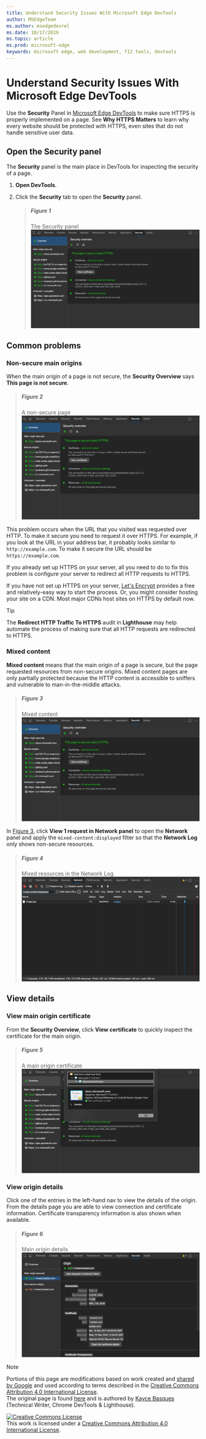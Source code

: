 ```yaml
---
title: Understand Security Issues With Microsoft Edge DevTools
author: MSEdgeTeam
ms.author: msedgedevrel
ms.date: 10/17/2019
ms.topic: article
ms.prod: microsoft-edge
keywords: microsoft edge, web development, f12 tools, devtools
---
```

<!-- Copyright Kayce Basques 

   Licensed under the Apache License, Version 2.0 (the "License");
   you may not use this file except in compliance with the License.
   You may obtain a copy of the License at

       http://www.apache.org/licenses/LICENSE-2.0

   Unless required by applicable law or agreed to in writing, software
   distributed under the License is distributed on an "AS IS" BASIS,
   WITHOUT WARRANTIES OR CONDITIONS OF ANY KIND, either express or implied.
   See the License for the specific language governing permissions and
   limitations under the License.  -->  





# Understand Security Issues With Microsoft Edge DevTools   

  

Use the **Security** Panel in [Microsoft Edge DevTools][MicrosoftEdgeDevTools] to make sure HTTPS is properly implemented on a page.  See **Why HTTPS Matters** to learn why every website should be protected with HTTPS, even sites that do not handle sensitive user data.  

## Open the Security panel   

The **Security** panel is the main place in DevTools for inspecting the security of a page.  

1.  **Open DevTools**.  

    <!--todo: add open section when available -->  

1.  Click the **Security** tab to open the **Security** panel.  
    
    > ##### Figure 1  
    > The Security panel  
    > ![The Security panel][ImageSecurityPanel]  
    
## Common problems   

### Non-secure main origins   

When the main origin of a page is not secure, the **Security Overview** says **This page is not secure**.  

> ##### Figure 2  
> A non-secure page  
> ![A non-secure page][ImageSecurityPanel]  

This problem occurs when the URL that you visited was requested over HTTP.  To make it secure you need to request it over HTTPS.  For example, if you look at the URL in your address bar, it probably looks similar to `http://example.com`.  To make it secure the URL should be `https://example.com`.  

If you already set up HTTPS on your server, all you need to do to fix this problem is configure your server to redirect all HTTP requests to HTTPS.  

If you have not set up HTTPS on your server, [Let's Encrypt][LetsEncrypt] provides a free and relatively-easy way to start the process.  Or, you might consider hosting your site on a CDN.  Most major CDNs host sites on HTTPS by default now.  

> [!TIP]
> The **Redirect HTTP Traffic To HTTPS** audit in **Lighthouse** may help automate the process of making sure that all HTTP requests are redirected to HTTPS.  

### Mixed content   

**Mixed content** means that the main origin of a page is secure, but the page requested resources from non-secure origins.  Mixed content pages are only partially protected because the HTTP content is accessible to sniffers and vulnerable to man-in-the-middle attacks.  

> ##### Figure 3  
> Mixed content  
> ![Mixed content][ImageSecurityPanel]  

In [Figure 3](#figure-3), click **View 1 request in Network panel** to open the **Network** panel and apply the `mixed-content:displayed` filter so that the **Network Log** only shows non-secure resources.  

> ##### Figure 4  
> Mixed resources in the Network Log  
> ![Mixed resources in the Network Log][ImageMixedResourcesNetworkLog]  

## View details   

### View main origin certificate   

From the **Security Overview**, click **View certificate** to quickly inspect the certificate for the main origin.  

> ##### Figure 5  
> A main origin certificate  
> ![A main origin certificate][ImageCertificate]  

### View origin details   

Click one of the entries in the left-hand nav to view the details of the origin.  From the details page you are able to view connection and certificate information.  Certificate transparency information is also shown when available.  

> ##### Figure 6  
> Main origin details  
> ![Main origin details][ImageOriginDetails]  

 



<!-- image links -->  

[ImageSecurityPanel]: images/security-overview-secure.msft.png "Figure 1: The Security panel"  
[ImageNonSecurePage]: images/security-overview-non-secure.msft.png "Figure 2: A non-secure page"  
[ImageMixedContent]: images/security-overview-mixed-secure.msft.png "Figure 3: Mixed content"  
[ImageMixedResourcesNetworkLog]: images/network-filter.msft.png "Figure 4: Mixed resources in the Network Log"  
[ImageCertificate]: images/security-overview-secure-view-certificate.msft.png "Figure 5: A main origin certificate"  
[ImageOriginDetails]: images/security-overview-mixed-secure-main-origin.msft.png "Figure 6: Main origin details"  

<!-- links -->  

[LetsEncrypt]: https://letsencrypt.org "Let's Encrypt - Free SSL/TLS certificates"  
[MicrosoftEdgeDevTools]: https://docs.microsoft.com/microsoft-edge/devtools-guide-chromium "Microsoft Edge \(Chromium\) Developer Tools"  

<!--[OpenDevtools]: ../open.md "Open Microsoft Edge \(Chromium\) DevTools"  -->

<!--[mixed]: /web/fundamentals/security/prevent-mixed-content/what-is-mixed-content ""  -->
<!--[why-https]: /web/fundamentals/security/encrypt-in-transit/why-https ""  -->  

> [!NOTE]
> Portions of this page are modifications based on work created and [shared by Google][GoogleSitePolicies] and used according to terms described in the [Creative Commons Attribution 4.0 International License][CCA4IL].  
> The original page is found [here](https://developers.google.com/web/tools/chrome-devtools/security/index) and is authored by [Kayce Basques][KayceBasques] \(Technical Writer, Chrome DevTools & Lighthouse\).  

[![Creative Commons License][CCby4Image]][CCA4IL]  
This work is licensed under a [Creative Commons Attribution 4.0 International License][CCA4IL].  

[CCA4IL]: http://creativecommons.org/licenses/by/4.0  
[CCby4Image]: https://i.creativecommons.org/l/by/4.0/88x31.png  
[GoogleSitePolicies]: https://developers.google.com/terms/site-policies  
[KayceBasques]: https://developers.google.com/web/resources/contributors/kaycebasques  
